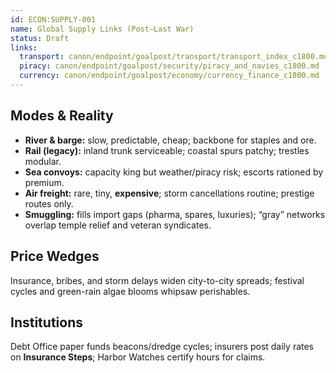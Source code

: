 ```yaml
---
id: ECON:SUPPLY-001
name: Global Supply Links (Post–Last War)
status: Draft
links:
  transport: canon/endpoint/goalpost/transport/transport_index_c1800.md
  piracy: canon/endpoint/goalpost/security/piracy_and_navies_c1800.md
  currency: canon/endpoint/goalpost/economy/currency_finance_c1800.md
---
```


## Modes & Reality
- **River & barge:** slow, predictable, cheap; backbone for staples and ore.
- **Rail (legacy):** inland trunk serviceable; coastal spurs patchy; trestles modular.
- **Sea convoys:** capacity king but weather/piracy risk; escorts rationed by premium.
- **Air freight:** rare, tiny, **expensive**; storm cancellations routine; prestige routes only.
- **Smuggling:** fills import gaps (pharma, spares, luxuries); “gray” networks overlap temple relief and veteran syndicates.

## Price Wedges
Insurance, bribes, and storm delays widen city-to-city spreads; festival cycles and green-rain algae blooms whipsaw perishables.

## Institutions
Debt Office paper funds beacons/dredge cycles; insurers post daily rates on **Insurance Steps**; Harbor Watches certify hours for claims.

